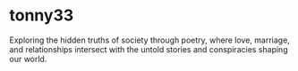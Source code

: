 # tonny33
Exploring the hidden truths of society through poetry, where love, marriage, and relationships intersect with the untold stories and conspiracies shaping our world.
